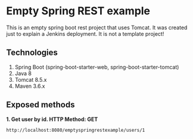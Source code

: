 # Empty Spring REST example

This is an empty spring boot rest project that uses Tomcat. It was created just to explain a Jenkins deployment. It is not a template project!
 
## Technologies

1. Spring Boot (spring-boot-starter-web, spring-boot-starter-tomcat)
2. Java 8
3. Tomcat 8.5.x
4. Maven 3.6.x
 
## Exposed methods

**1. Get user by id. HTTP Method: GET**
```
http://localhost:8080/emptyspringrestexample/users/1
```
